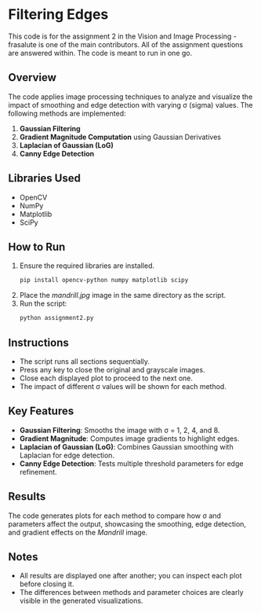 # Filtering Edges

This code is for the assignment 2 in the Vision and Image Processing - frasalute is one of the main contributors. 
All of the assignment questions are answered within. The code is meant to run in one go. 

## Overview
The code applies image processing techniques to analyze and visualize the impact of smoothing and edge detection with varying σ (sigma) values. The following methods are implemented:

1. **Gaussian Filtering**
2. **Gradient Magnitude Computation** using Gaussian Derivatives
3. **Laplacian of Gaussian (LoG)**
4. **Canny Edge Detection**

## Libraries Used
- OpenCV
- NumPy
- Matplotlib
- SciPy

## How to Run
1. Ensure the required libraries are installed.
   ```bash
   pip install opencv-python numpy matplotlib scipy
   ```
2. Place the *mandrill.jpg* image in the same directory as the script.
3. Run the script:
   ```bash
   python assignment2.py
   ```

## Instructions
- The script runs all sections sequentially.
- Press any key to close the original and grayscale images.
- Close each displayed plot to proceed to the next one.
- The impact of different σ values will be shown for each method.

## Key Features
- **Gaussian Filtering**: Smooths the image with σ = 1, 2, 4, and 8.
- **Gradient Magnitude**: Computes image gradients to highlight edges.
- **Laplacian of Gaussian (LoG)**: Combines Gaussian smoothing with Laplacian for edge detection.
- **Canny Edge Detection**: Tests multiple threshold parameters for edge refinement.

## Results
The code generates plots for each method to compare how σ and parameters affect the output, showcasing the smoothing, edge detection, and gradient effects on the *Mandrill* image.

## Notes
- All results are displayed one after another; you can inspect each plot before closing it.
- The differences between methods and parameter choices are clearly visible in the generated visualizations.
